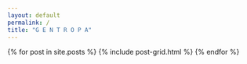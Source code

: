 ```yaml
---
layout: default
permalink: /
title: "G E N T R O P A"
---
```


<div class="tiles">
{% for post in site.posts %}
	{% include post-grid.html %}
{% endfor %}
</div><!-- /.tiles -->
